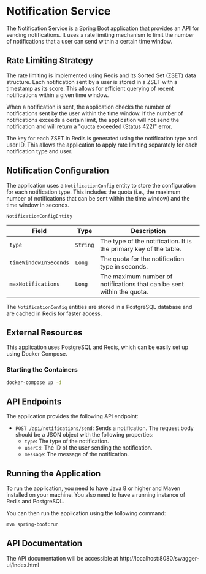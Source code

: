 # Notification Service

The Notification Service is a Spring Boot application that provides an API for sending notifications. It uses a rate limiting mechanism to limit the number of notifications that a user can send within a certain time window.

## Rate Limiting Strategy

The rate limiting is implemented using Redis and its Sorted Set (ZSET) data structure. Each notification sent by a user is stored in a ZSET with a timestamp as its score. This allows for efficient querying of recent notifications within a given time window.

When a notification is sent, the application checks the number of notifications sent by the user within the time window. If the number of notifications exceeds a certain limit, the application will not send the notification and will return a "quota exceeded (Status 422)" error.

The key for each ZSET in Redis is generated using the notification type and user ID. This allows the application to apply rate limiting separately for each notification type and user.

## Notification Configuration

The application uses a `NotificationConfig` entity to store the configuration for each notification type. This includes the quota (i.e., the maximum number of notifications that can be sent within the time window) and the time window in seconds.

`NotificationConfigEntity`

| Field           | Type     | Description                                                                 |
|-----------------|----------|-----------------------------------------------------------------------------|
| `type`          | `String` | The type of the notification. It is the primary key of the table.           |
| `timeWindowInSeconds`| `Long`   | The quota for the notification type in seconds.                             |
| `maxNotifications`  | `Long`   | The maximum number of notifications that can be sent within the quota.      |

The `NotificationConfig` entities are stored in a PostgreSQL database and are cached in Redis for faster access. 

## External Resources
This application uses PostgreSQL and Redis, which can be easily set up using Docker Compose.

### Starting the Containers
```bash
docker-compose up -d
```


## API Endpoints

The application provides the following API endpoint:

- `POST /api/notifications/send`: Sends a notification. The request body should be a JSON object with the following properties:
    - `type`: The type of the notification.
    - `userId`: The ID of the user sending the notification.
    - `message`: The message of the notification.

## Running the Application

To run the application, you need to have Java 8 or higher and Maven installed on your machine. You also need to have a running instance of Redis and PostgreSQL.

You can then run the application using the following command:

```bash
mvn spring-boot:run
```

## API Documentation
The API documentation will be accessible at http://localhost:8080/swagger-ui/index.html
